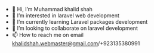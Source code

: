- 👋 Hi, I’m Muhammad khalid shah
- 👀 I’m interested in  laravel web development 
- 🌱 I’m currently learning Laravel packages development
- 💞️ I’m looking to collaborate on  laravel development
- 📫 How to reach me on email khalidshah.webmaster@gmail.com/+923135380991

<!---
khalid-shah/khalid-shah is a ✨ special ✨ repository because its `README.md` (this file) appears on your GitHub profile.
You can click the Preview link to take a look at your changes.
--->
